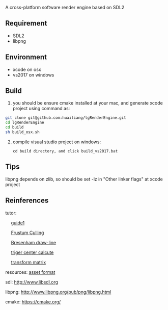 
A cross-platform software render engine based on SDL2


## Requirement

- SDL2
- libpng


## Environment

- xcode on osx
- vs2017 on windows


## Build

1. you should be ensure cmake installed at your mac,  and generate xcode project using command as:

```bash
git clone git@github.com:huailiang/lgRenderEngine.git
cd lgRenderEngine
cd build
sh build_osx.sh
```

2. compile visual studio project on windows:

	`cd build directory, and click build_vs2017.bat`


## Tips

libpng depends on zlib, so should be set -lz in "Other linker flags" at xcode project


## Reinferences


tutor:	 

&emsp; 	[guide1](/doc/readme.md)

&emsp;  [Frustum Culling](/doc/clip.md)

&emsp;  [Bresenham draw-line](/doc/Bresenham.md)

&emsp;  [triger center calcute](/doc/triger.md)

&emsp;  [transform matrix](/doc/transform.md)

resources: [asset format](/resources/readme.md)

sdl: http://www.libsdl.org

libpng: http://www.libpng.org/pub/png/libpng.html

cmake: https://cmake.org/
